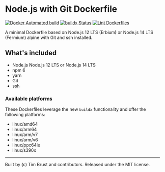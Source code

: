 # Node.js with Git Dockerfile

[![Docker Automated build](https://img.shields.io/docker/automated/timbru31/node-alpine-git.svg)](https://hub.docker.com/r/timbru31/node-alpine-git/)
[![buildx Status](https://github.com/timbru31/docker-node-alpine-git/workflows/buildx/badge.svg)](https://github.com/timbru31/docker-node-alpine-git/actions?query=workflow%3Abuildx)
[![Lint Dockerfiles](https://github.com/timbru31/docker-node-alpine-git/workflows/Lint%20Dockerfiles/badge.svg)](https://github.com/timbru31/docker-node-alpine-git/actions?query=workflow%3A%22Lint+Dockerfiles%22)

A minimal Dockerfile based on Node.js 12 LTS (Erbium) or Node.js 14 LTS (Fermium) alpine with Git and ssh installed.

## What's included

- Node.js Node.js 12 LTS or Node.js 14 LTS
- npm 6
- yarn
- Git
- ssh

### Available platforms

These Dockerfiles leverage the new `buildx` functionality and offer the following platforms:

- linux/amd64
- linux/arm64
- linux/arm/v7
- linux/arm/v6
- linux/ppc64le
- linux/s390x

---

Built by (c) Tim Brust and contributors. Released under the MIT license.
